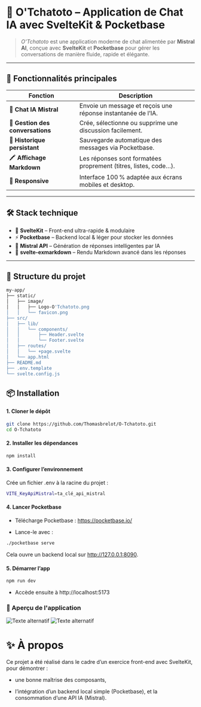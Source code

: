# 🚀 O'Tchatoto – Application de Chat IA avec SvelteKit & Pocketbase

> _O'Tchatoto_ est une application moderne de chat alimentée par **Mistral AI**, conçue avec **SvelteKit** et **Pocketbase** pour gérer les conversations de manière fluide, rapide et élégante.

---

## 🧠 Fonctionnalités principales

| Fonction                         | Description                                                     |
| -------------------------------- | --------------------------------------------------------------- |
| 💬 **Chat IA Mistral**           | Envoie un message et reçois une réponse instantanée de l’IA.    |
| 📂 **Gestion des conversations** | Crée, sélectionne ou supprime une discussion facilement.        |
| 🧾 **Historique persistant**     | Sauvegarde automatique des messages via Pocketbase.             |
| 🖍️ **Affichage Markdown**        | Les réponses sont formatées proprement (titres, listes, code…). |
| 📱 **Responsive**                | Interface 100 % adaptée aux écrans mobiles et desktop.          |

---

## 🛠️ Stack technique

- 🧩 **SvelteKit** – Front-end ultra-rapide & modulaire
- ⚡️ **Pocketbase** – Backend local & léger pour stocker les données
- 🧠 **Mistral API** – Génération de réponses intelligentes par IA
- 🧾 **svelte-exmarkdown** – Rendu Markdown avancé dans les réponses

---

## 📁 Structure du projet

```bash
my-app/
├── static/
│   ├── image/
│   │   ├── Logo-O'Tchatoto.png
│   │   └── favicon.png
├── src/
│   ├── lib/
│   │   └── components/
│   │       ├── Header.svelte
│   │       └── Footer.svelte
│   ├── routes/
│   │   └── +page.svelte
│   └── app.html
├── README.md
├── .env.template
└── svelte.config.js
```

## 📦 Installation

#### **1. Cloner le dépôt**

```bash
git clone https://github.com/Thomasbrelot/O-Tchatoto.git
cd O-Tchatoto
```

#### **2. Installer les dépendances**

```bash
npm install
```

#### **3. Configurer l’environnement**
   Crée un fichier .env à la racine du projet :

```bash
VITE_KeyApiMistral=ta_clé_api_mistral
```

#### **4. Lancer Pocketbase**

- Télécharge Pocketbase : https://pocketbase.io/

- Lance-le avec :

```bash
./pocketbase serve
```

Cela ouvre un backend local sur http://127.0.0.1:8090.

#### **5. Démarrer l’app**

```bash
npm run dev
```

- Accède ensuite à http://localhost:5173

### 📸 Aperçu de l'application

![Texte alternatif](Maquette_O'Tchatoto/Résultat_Desktop.png)
![Texte alternatif](Maquette_O'Tchatoto/Résultat_Mobile.png)


# ✨ À propos

Ce projet a été réalisé dans le cadre d’un exercice front-end avec SvelteKit, pour démontrer :

- une bonne maîtrise des composants,

- l’intégration d’un backend local simple (Pocketbase), et la consommation d’une API IA (Mistral).
